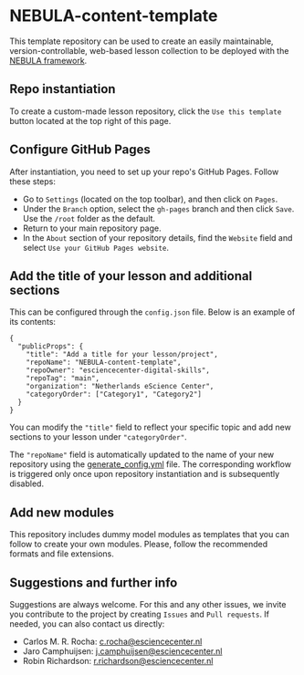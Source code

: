 # NEBULA-content-template
This template repository can be used to create an easily maintainable, version-controllable, web-based lesson collection to be deployed with the [NEBULA framework](https://github.com/esciencecenter-digital-skills/NEBULA).

## Repo instantiation
To create a custom-made lesson repository, click the `Use this template` button located at the top right of this page.

## Configure GitHub Pages
After instantiation, you need to set up your repo's GitHub Pages. Follow these steps:
- Go to `Settings` (located on the top toolbar), and then click on `Pages`.
- Under the `Branch` option, select the `gh-pages` branch and then click `Save`. Use the `/root` folder as the default.
- Return to your main repository page.
- In the `About` section of your repository details, find the `Website` field and select `Use your GitHub Pages website`.

## Add the title of your lesson and additional sections
This can be configured through the `config.json` file. Below is an example of its contents:
```
{
  "publicProps": {
    "title": "Add a title for your lesson/project",
    "repoName": "NEBULA-content-template",
    "repoOwner": "esciencecenter-digital-skills",
    "repoTag": "main",
    "organization": "Netherlands eScience Center",
    "categoryOrder": ["Category1", "Category2"]
  }
}
```
You can modify the `"title"` field to reflect your specific topic and add new sections to your lesson under `"categoryOrder"`.

The `"repoName"` field is automatically updated to the name of your new repository using the [generate_config.yml](https://github.com/esciencecenter-digital-skills/NEBULA-content-template/blob/main/.github/workflows/generate_config.yml) file. The corresponding workflow is triggered only once upon repository instantiation and is subsequently disabled.

## Add new modules
This repository includes dummy model modules as templates that you can follow to create your own modules. Please, follow the recommended formats and file extensions.

## Suggestions and further info
Suggestions are always welcome.
For this and any other issues, we invite you contribute to the project by creating `Issues` and `Pull requests`.
If needed, you can also contact us directly:
- Carlos M. R. Rocha: c.rocha@esciencecenter.nl
- Jaro Camphuijsen: j.camphuijsen@esciencecenter.nl
- Robin Richardson: r.richardson@esciencecenter.nl


